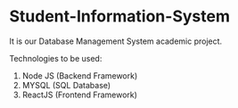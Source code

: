 # Student-Information-System
It is our Database Management System academic project.

Technologies to be used:
1. Node JS (Backend Framework)
2. MYSQL (SQL Database)
3. ReactJS (Frontend Framework)
